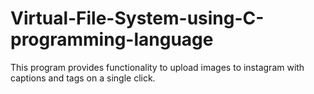 # Virtual-File-System-using-C-programming-language
This program provides functionality to upload images to instagram with captions and tags on a single click.
